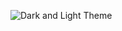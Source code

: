 ![Dark and Light Theme](https://user-images.githubusercontent.com/100441279/177171767-28d85597-13f3-4e76-9e86-77252e9f3943.png)
